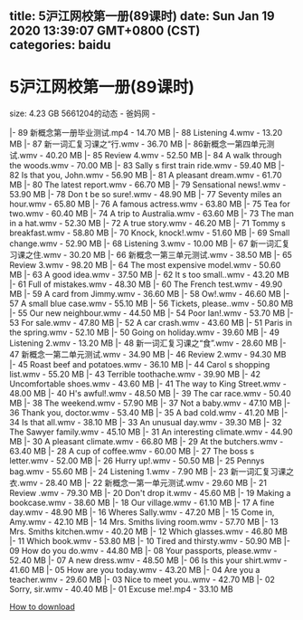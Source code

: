 
title: 5沪江网校第一册(89课时)
date: Sun Jan 19 2020 13:39:07 GMT+0800 (CST)    
categories: baidu
---

# 5沪江网校第一册(89课时)
size: 4.23 GB
 5661204的动态 - 爸妈网 -
 
|- 89 新概念第一册毕业测试.mp4 - 14.70 MB
|- 88 Listening 4.wmv - 13.20 MB
|- 87 新一词汇复习课之“行.wmv - 36.70 MB
|- 86新概念一第四单元测试.wmv - 40.20 MB
|- 85  Review 4.wmv - 52.50 MB
|- 84 A walk through the woods.wmv - 70.00 MB
|- 83 Sally s first train ride.wmv - 59.40 MB
|- 82 Is that you, John.wmv - 56.90 MB
|- 81 A pleasant dream.wmv - 61.70 MB
|- 80 The latest report.wmv - 66.70 MB
|- 79 Sensational news!.wmv - 53.90 MB
|- 78 Don t be so sure!.wmv - 48.90 MB
|- 77 Seventy miles an hour.wmv - 65.80 MB
|- 76 A famous actress.wmv - 63.80 MB
|- 75 Tea for two.wmv - 60.40 MB
|- 74 A trip to Australia.wmv - 63.60 MB
|- 73 The man in a hat.wmv - 52.30 MB
|- 72 A true story.wmv - 46.20 MB
|- 71 Tommy s breakfast.wmv - 58.80 MB
|- 70 Knock, knock!.wmv - 51.60 MB
|- 69 Small change.wmv - 52.90 MB
|- 68  Listening 3.wmv - 10.00 MB
|- 67 新一词汇复习课之住.wmv - 30.20 MB
|- 66 新概念一第三单元测试.wmv - 38.50 MB
|- 65 Review 3.wmv - 98.20 MB
|- 64 The most expensive model.wmv - 50.60 MB
|- 63 A good idea.wmv - 37.50 MB
|- 62 It s too small..wmv - 43.20 MB
|- 61 Full of mistakes.wmv - 48.30 MB
|- 60 The French test.wmv - 49.90 MB
|- 59 A card from Jimmy.wmv - 36.60 MB
|- 58 Ow!.wmv - 46.60 MB
|- 57 A small blue case.wmv - 55.10 MB
|- 56 Tickets, please..wmv - 50.80 MB
|- 55 Our new neighbour.wmv - 44.50 MB
|- 54 Poor Ian!.wmv - 53.70 MB
|- 53 For sale.wmv - 47.80 MB
|- 52 A car crash.wmv - 43.60 MB
|- 51 Paris in the spring.wmv - 52.10 MB
|- 50 Going on holiday.wmv - 39.60 MB
|- 49 Listening 2.wmv - 13.20 MB
|- 48 新一词汇复习课之“食”.wmv - 28.60 MB
|- 47 新概念一第二单元测试.wmv - 34.90 MB
|- 46 Review 2.wmv - 94.30 MB
|- 45   Roast beef and potatoes.wmv - 36.10 MB
|- 44 Carol s shopping list.wmv - 55.20 MB
|- 43 Terrible toothache.wmv - 39.90 MB
|- 42 Uncomfortable shoes.wmv - 43.60 MB
|- 41 The way to King Street.wmv - 48.00 MB
|- 40 H's awful!.wmv - 48.50 MB
|- 39 The car race.wmv - 50.40 MB
|- 38 The weekend.wmv - 57.90 MB
|- 37 Not a baby.wmv - 47.10 MB
|- 36 Thank you, doctor.wmv - 53.40 MB
|- 35 A bad cold.wmv - 41.20 MB
|- 34  Is that all.wmv - 38.10 MB
|- 33  An unusual day.wmv - 39.30 MB
|- 32  The Sawyer family.wmv - 45.10 MB
|- 31 An interesting climate.wmv - 44.90 MB
|- 30 A pleasant climate.wmv - 66.80 MB
|- 29 At the butchers.wmv - 63.40 MB
|- 28  A cup of coffee.wmv - 60.00 MB
|- 27  The boss s letter.wmv - 52.00 MB
|- 26  Hurry up!.wmv - 50.50 MB
|- 25  Pennys bag.wmv - 55.60 MB
|- 24  Listening 1.wmv - 7.90 MB
|- 23  新一词汇复习课之衣.wmv - 28.40 MB
|- 22  新概念一第一单元测试.wmv - 29.60 MB
|- 21  Review .wmv - 79.30 MB
|- 20  Don't drop it.wmv - 45.60 MB
|- 19  Making a bookcase.wmv - 38.60 MB
|- 18  Our village.wmv - 61.10 MB
|- 17  A fine day.wmv - 48.90 MB
|- 16  Wheres Sally.wmv - 47.20 MB
|- 15  Come in, Amy.wmv - 42.10 MB
|- 14  Mrs. Smiths living room.wmv - 57.70 MB
|- 13  Mrs. Smiths kitchen.wmv - 40.20 MB
|- 12  Which glasses.wmv - 46.80 MB
|- 11  Which book.wmv - 53.80 MB
|- 10  Tired and thirsty.wmv - 50.90 MB
|- 09  How do you do.wmv - 44.80 MB
|- 08  Your passports, please.wmv - 52.40 MB
|- 07  A new dress.wmv - 48.50 MB
|- 06  Is this your shirt.wmv - 41.60 MB
|- 05  How are you today.wmv - 43.20 MB
|- 04  Are you a teacher.wmv - 29.60 MB
|- 03  Nice to meet you..wmv - 42.70 MB
|- 02  Sorry, sir.wmv - 40.40 MB
|- 01  Excuse me!.mp4 - 33.10 MB

[How to download](https://bpcam.bemobtrk.com/go/2ceec3aa-1ca2-46d6-b9ff-aaa5c184517c?jno=2754)